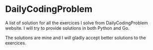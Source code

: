 # DailyCodingProblem

A list of solution for all the exercices I solve from DailyCodingProblem website.
I will try to provide solutions in both Python and Go.

The solutions are mine and I will gladly accept better solutions to the exercices.
